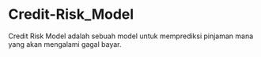 # Credit-Risk_Model
Credit Risk Model adalah sebuah model untuk memprediksi pinjaman mana yang akan mengalami gagal bayar.

